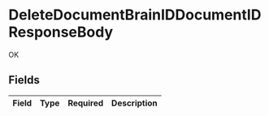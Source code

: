 # DeleteDocumentBrainIDDocumentIDResponseBody

OK


## Fields

| Field       | Type        | Required    | Description |
| ----------- | ----------- | ----------- | ----------- |